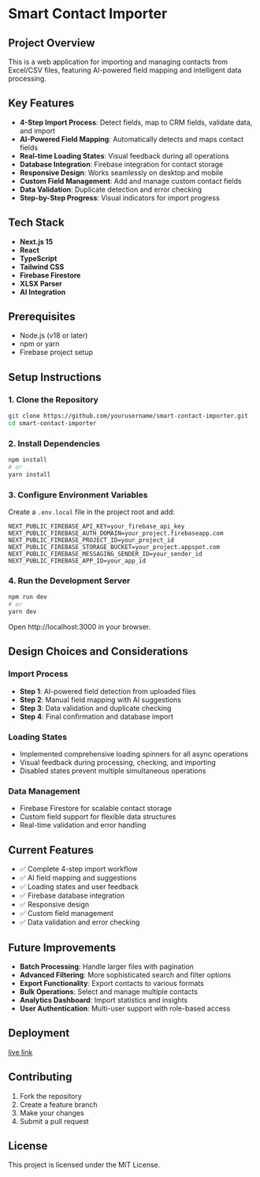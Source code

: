 # Smart Contact Importer

## Project Overview
This is a web application for importing and managing contacts from Excel/CSV files, featuring AI-powered field mapping and intelligent data processing.

## Key Features
- **4-Step Import Process**: Detect fields, map to CRM fields, validate data, and import
- **AI-Powered Field Mapping**: Automatically detects and maps contact fields
- **Real-time Loading States**: Visual feedback during all operations
- **Database Integration**: Firebase integration for contact storage
- **Responsive Design**: Works seamlessly on desktop and mobile
- **Custom Field Management**: Add and manage custom contact fields
- **Data Validation**: Duplicate detection and error checking
- **Step-by-Step Progress**: Visual indicators for import progress

## Tech Stack
- **Next.js 15**
- **React**
- **TypeScript**
- **Tailwind CSS**
- **Firebase Firestore**
- **XLSX Parser**
- **AI Integration**

## Prerequisites
- Node.js (v18 or later)
- npm or yarn
- Firebase project setup

## Setup Instructions

### 1. Clone the Repository
```bash
git clone https://github.com/yourusername/smart-contact-importer.git
cd smart-contact-importer
```

### 2. Install Dependencies
```bash
npm install
# or
yarn install
```

### 3. Configure Environment Variables
Create a `.env.local` file in the project root and add:

```env
NEXT_PUBLIC_FIREBASE_API_KEY=your_firebase_api_key
NEXT_PUBLIC_FIREBASE_AUTH_DOMAIN=your_project.firebaseapp.com
NEXT_PUBLIC_FIREBASE_PROJECT_ID=your_project_id
NEXT_PUBLIC_FIREBASE_STORAGE_BUCKET=your_project.appspot.com
NEXT_PUBLIC_FIREBASE_MESSAGING_SENDER_ID=your_sender_id
NEXT_PUBLIC_FIREBASE_APP_ID=your_app_id
```

### 4. Run the Development Server
```bash
npm run dev
# or
yarn dev
```

Open http://localhost:3000 in your browser.

## Design Choices and Considerations

### Import Process
- **Step 1**: AI-powered field detection from uploaded files
- **Step 2**: Manual field mapping with AI suggestions
- **Step 3**: Data validation and duplicate checking
- **Step 4**: Final confirmation and database import

### Loading States
- Implemented comprehensive loading spinners for all async operations
- Visual feedback during processing, checking, and importing
- Disabled states prevent multiple simultaneous operations

### Data Management
- Firebase Firestore for scalable contact storage
- Custom field support for flexible data structures
- Real-time validation and error handling

## Current Features
- ✅ Complete 4-step import workflow
- ✅ AI field mapping and suggestions
- ✅ Loading states and user feedback
- ✅ Firebase database integration
- ✅ Responsive design
- ✅ Custom field management
- ✅ Data validation and error checking

## Future Improvements
- **Batch Processing**: Handle larger files with pagination
- **Advanced Filtering**: More sophisticated search and filter options
- **Export Functionality**: Export contacts to various formats
- **Bulk Operations**: Select and manage multiple contacts
- **Analytics Dashboard**: Import statistics and insights
- **User Authentication**: Multi-user support with role-based access

## Deployment
[live link ](https://smart-contact-importer-76zq.vercel.app/)

## Contributing
1. Fork the repository
2. Create a feature branch
3. Make your changes
4. Submit a pull request

## License
This project is licensed under the MIT License.
